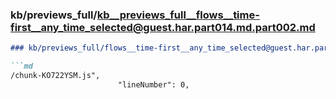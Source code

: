 ### kb/previews_full/kb__previews_full__flows__time-first__any_time_selected@guest.har.part014.md.part002.md

```md
### kb/previews_full/flows__time-first__any_time_selected@guest.har.part014.md (part 002)

```md
/chunk-KO722YSM.js",
                        "lineNumber": 0,
       
```

```

```
